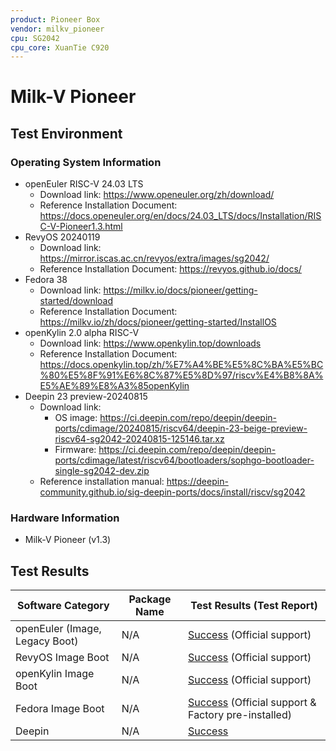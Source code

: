 ```yaml
---
product: Pioneer Box
vendor: milkv_pioneer
cpu: SG2042
cpu_core: XuanTie C920
---
```



# Milk-V Pioneer

## Test Environment

### Operating System Information

- openEuler RISC-V 24.03 LTS
    - Download link: https://www.openeuler.org/zh/download/
    - Reference Installation Document: https://docs.openeuler.org/en/docs/24.03_LTS/docs/Installation/RISC-V-Pioneer1.3.html
- RevyOS 20240119
    - Download link: https://mirror.iscas.ac.cn/revyos/extra/images/sg2042/
    - Reference Installation Document: https://revyos.github.io/docs/
- Fedora 38
    - Download link: https://milkv.io/docs/pioneer/getting-started/download
    - Reference Installation Document: https://milkv.io/zh/docs/pioneer/getting-started/InstallOS
- openKylin 2.0 alpha RISC-V
    - Download link: https://www.openkylin.top/downloads
    - Reference Installation Document: https://docs.openkylin.top/zh/%E7%A4%BE%E5%8C%BA%E5%BC%80%E5%8F%91%E6%8C%87%E5%8D%97/riscv%E4%B8%8A%E5%AE%89%E8%A3%85openKylin
- Deepin 23 preview-20240815
    - Download link:
        - OS image: https://ci.deepin.com/repo/deepin/deepin-ports/cdimage/20240815/riscv64/deepin-23-beige-preview-riscv64-sg2042-20240815-125146.tar.xz
        - Firmware: https://ci.deepin.com/repo/deepin/deepin-ports/cdimage/latest/riscv64/bootloaders/sophgo-bootloader-single-sg2042-dev.zip
    - Reference installation manual: https://deepin-community.github.io/sig-deepin-ports/docs/install/riscv/sg2042

### Hardware Information

- Milk-V Pioneer (v1.3)

## Test Results

| Software Category              | Package Name | Test Results (Test Report)                                   |
| ------------------------------ | ------------ | ------------------------------------------------------------ |
| openEuler (Image, Legacy Boot) | N/A          | [Success][oERV] (Official support)                           |
| RevyOS Image Boot              | N/A          | [Success][RevyOS] (Official support)                         |
| openKylin Image Boot           | N/A          | [Success][oK] (Official support)                             |
| Fedora Image Boot              | N/A          | [Success][Fedora] (Official support & Factory pre-installed) |
| Deepin                         | N/A          | [Success][Deepin]                                            |

[oERV]: ./openEuler/README.md
[RevyOS]: ./RevyOS/README.md
[oK]: ./openKylin/README.md
[Fedora]: ./Fedora/README.md
[Deepin]: ./Deepin/README.md
